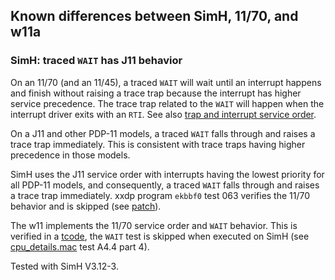 ## Known differences between SimH, 11/70, and w11a

### SimH: traced `WAIT` has J11 behavior

On an 11/70 (and an 11/45), a traced `WAIT` will wait until an interrupt happens
and finish without raising a trace trap because the interrupt has higher
service precedence. The trace trap related to the `WAIT` will happen when the
interrupt driver exits with an `RTI`.
See also [trap and interrupt service order](simh_diff_service-order.md).

On a J11 and other PDP-11 models, a traced `WAIT` falls through and raises a
trace trap immediately. This is consistent with trace traps having higher
precedence in those models.

SimH uses the J11 service order with interrupts having the lowest priority for
all PDP-11 models, and consequently, a traced `WAIT` falls through and raises
a trace trap immediately.
xxdp program `ekbbf0` test 063 verifies the 11/70 behavior and is skipped
(see [patch](../tools/xxdp/ekbbf0_patch_1170.scmd)).

The w11 implements the 11/70 service order and `WAIT` behavior.
This is verified in a [tcode](../tools/tcode/README.md), the `WAIT` test is
skipped when executed on SimH
(see [cpu_details.mac](../tools/tcode/cpu_details.mac) test A4.4 part 4).

Tested with SimH V3.12-3.
